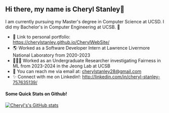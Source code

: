 ## Hi there, my name is Cheryl Stanley👋

I am currently pursuing my Master's degree in Computer Science at UCSD. I did my Bachelor's in Computer Engineering at UCSB. 🌊

<!--
**cherylstanley/cherylstanley** is a ✨ _special_ ✨ repository because its `README.md` (this file) appears on your GitHub profile.

Here are some ideas to get you started:

- 🔭 I’m currently working on ...
- 🌱 I’m currently learning ...
- 👯 I’m looking to collaborate on ...
- 🤔 I’m looking for help with ...
- 💬 Ask me about ...
- 📫 How to reach me: ...
- 😄 Pronouns: ...
- ⚡ Fun fact: ...
-->


 

- 🌱 Link to personal portfolio: https://cherylstanley.github.io/CherylWebSite/
- 🌎 Worked as a Software Developer Intern at Lawrence Livermore National Laboratory from 2020-2023
- 👩🏽‍💻 Worked as an Undergraduate Researcher investigating Fairness in ML from 2023-2024 in the Jeong Lab at UCSB
- 💬 You can reach me via email at: cherylstanley28@gmail.com
- ✨ Connect with me on Linkedin!: http://linkedin.com/in/cheryl-stanley-757635139/

#### Some Quick Stats on Github!
[![Cheryl's's GitHub stats](https://github-readme-stats.vercel.app/api?username=cherylstanley&show_icons=true&theme=tokyonight)](https://github.com/anuraghazra/github-readme-stats)
